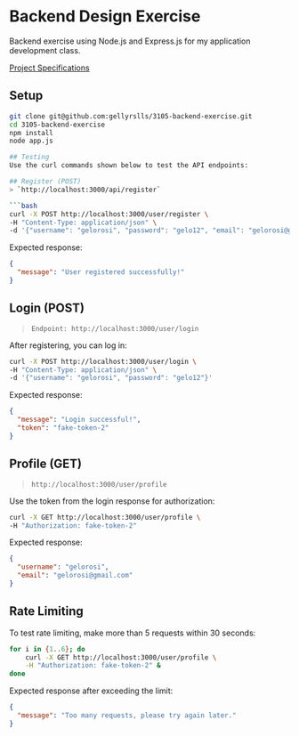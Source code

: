 # Backend Design Exercise
Backend exercise using Node.js and Express.js for my application development class.

[Project Specifications](https://docs.google.com/document/d/14-kD0DeknFrAYVHfabAXzU1MoEpgBrWA_JPN4oLMULU/edit?usp=sharing)

## Setup
```bash
git clone git@github.com:gellyrslls/3105-backend-exercise.git
cd 3105-backend-exercise
npm install
node app.js

## Testing
Use the curl commands shown below to test the API endpoints:

## Register (POST)
> `http://localhost:3000/api/register`

```bash
curl -X POST http://localhost:3000/user/register \
-H "Content-Type: application/json" \
-d '{"username": "gelorosi", "password": "gelo12", "email": "gelorosi@gmail.com"}'
```

Expected response:

```json
{
  "message": "User registered successfully!"
}
```

## Login (POST)
> `Endpoint: http://localhost:3000/user/login`

After registering, you can log in:

```bash
curl -X POST http://localhost:3000/user/login \
-H "Content-Type: application/json" \
-d '{"username": "gelorosi", "password": "gelo12"}'
```

Expected response:

```json
{
  "message": "Login successful!",
  "token": "fake-token-2"
}
```

## Profile (GET)
> `http://localhost:3000/user/profile`

Use the token from the login response for authorization:

```bash
curl -X GET http://localhost:3000/user/profile \
-H "Authorization: fake-token-2"
```

Expected response:

```json
{
  "username": "gelorosi",
  "email": "gelorosi@gmail.com"
}
```

## Rate Limiting
To test rate limiting, make more than 5 requests within 30 seconds:

```bash
for i in {1..6}; do
    curl -X GET http://localhost:3000/user/profile \
    -H "Authorization: fake-token-2" &
done
```

Expected response after exceeding the limit:

```json
{
  "message": "Too many requests, please try again later."
}
```

